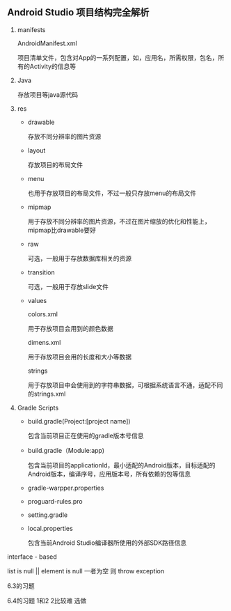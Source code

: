 ## Android Studio 项目结构完全解析

1. manifests 

   AndroidManifest.xml

   项目清单文件，包含对App的一系列配置，如，应用名，所需权限，包名，所有的Activity的信息等

2. Java

   存放项目等java源代码

3. res

   - drawable

     存放不同分辨率的图片资源

   - layout

     存放项目的布局文件

   - menu

     也用于存放项目的布局文件，不过一般只存放menu的布局文件

   - mipmap

     用于存放不同分辨率的图片资源，不过在图片缩放的优化和性能上，mipmap比drawable要好

   - raw

     可选，一般用于存放数据库相关的资源

   - transition

     可选，一般用于存放slide文件

   - values

     colors.xml

     用于存放项目会用到的颜色数据

     dimens.xml

     用于存放项目会用的长度和大小等数据

     strings

     用于存放项目中会使用到的字符串数据，可根据系统语言不通，适配不同的strings.xml

4. Gradle Scripts

   - build.gradle(Project:[project name])

     包含当前项目正在使用的gradle版本号信息

   - build.gradle（Module:app)

     包含当前项目的applicationId，最小适配的Android版本，目标适配的Android版本，编译序号，应用版本号，所有依赖的包等信息

   - gradle-warpper.properties

   - proguard-rules.pro

   - setting.gradle

   - local.properties

     包含当前Android Studio编译器所使用的外部SDK路径信息



interface - based

list is null || element is null  一者为空 则 throw exception



6.3的习题 

6.4的习题 1和2  2比较难 选做

